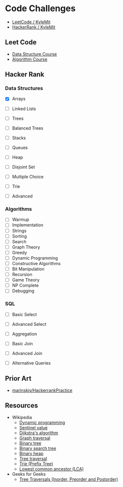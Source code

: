 # Code Challenges

* [LeetCode / KyleMit](https://leetcode.com/KyleMit/)
* [HackerRank / KyleMit](www.hackerrank.com/kylemit)

## Leet Code

* [Data Structure Course](https://leetcode.com/study-plan/data-structure/)
* [Algorithm Course](https://leetcode.com/study-plan/algorithm/)

## Hacker Rank

### Data Structures

* [x] Arrays
* [ ] Linked Lists
* [ ] Trees
* [ ] Balanced Trees
* [ ] Stacks
* [ ] Queues
* [ ] Heap
* [ ] Disjoint Set
* [ ] Multiple Choice
* [ ] Trie
* [ ] Advanced


### Algorithms

* [ ] Warmup
* [ ] Implementation
* [ ] Strings
* [ ] Sorting
* [ ] Search
* [ ] Graph Theory
* [ ] Greedy
* [ ] Dynamic Programming
* [ ] Constructive Algorithms
* [ ] Bit Manipulation
* [ ] Recursion
* [ ] Game Theory
* [ ] NP Complete
* [ ] Debugging

### SQL

* [ ] Basic Select
* [ ] Advanced Select
* [ ] Aggregation
* [ ] Basic Join
* [ ] Advanced Join
* [ ] Alternative Queries


## Prior Art

* [marinskiy/HackerrankPractice](https://github.com/marinskiy/HackerrankPractice)


## Resources

* Wikipedia
  * [Dynamic programming](https://en.wikipedia.org/wiki/Dynamic_programming)
  * [Sentinel value](https://en.wikipedia.org/wiki/Sentinel_value)
  * [Dijkstra's algorithm](https://en.wikipedia.org/wiki/Dijkstra%27s_algorithm)
  * [Graph traversal](https://en.wikipedia.org/wiki/Graph_traversal)
  * [Binary tree](https://en.wikipedia.org/wiki/Binary_tree)
  * [Binary search tree](https://en.wikipedia.org/wiki/Binary_search_tree)
  * [Binary heap](https://en.wikipedia.org/wiki/Binary_heap)
  * [Tree traversal](https://en.wikipedia.org/wiki/Tree_traversal)
  * [Trie (Prefix Tree)](https://en.wikipedia.org/wiki/Trie)
  * [Lowest common ancestor (LCA)](https://en.wikipedia.org/wiki/Lowest_common_ancestor)
* Geeks for Geeks
  * [Tree Traversals (Inorder, Preorder and Postorder)](https://www.geeksforgeeks.org/tree-traversals-inorder-preorder-and-postorder)
